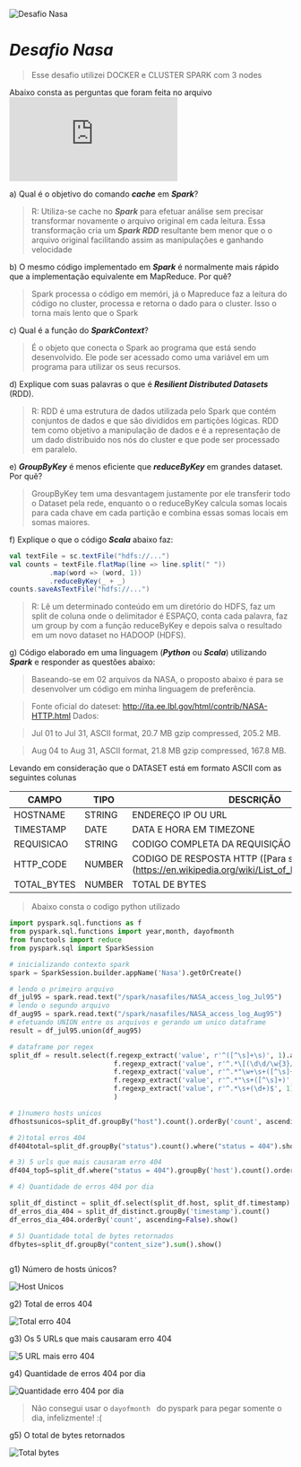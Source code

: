 ![Desafio Nasa](https://vdmedia.elpais.com/elpaistop/201810/27/2018102792523258_1540625246_video_1540625166.jpg)
# ***Desafio Nasa***

> Esse desafio utilizei DOCKER e CLUSTER SPARK com 3 nodes

Abaixo consta as perguntas que foram feita no arquivo ![PDF](https://github.com/sumifit/desafionasa/blob/master/Desafio_NASA.pdf)

a) Qual é o objetivo do comando ***cache*** em ***Spark***?

>R: Utiliza-se cache no ***Spark*** para efetuar análise sem precisar transformar novamente o arquivo original em cada leitura. Essa transformação cria um ***Spark RDD*** resultante bem menor que o o arquivo original facilitando assim as manipulações e ganhando velocidade

b) O mesmo código implementado em ***Spark*** é normalmente mais rápido que a implementação equivalente em MapReduce. Por quê?

> Spark processa o código em memóri, já o Mapreduce faz a leitura do código no cluster, processa e retorna o dado para o cluster. Isso o torna mais lento que o Spark

c) Qual é a função do ***SparkContext***?

> É o objeto que conecta o Spark ao programa que está sendo desenvolvido. Ele pode ser acessado como uma variável em um programa para utilizar os seus recursos.

d) Explique com suas palavras o que é ***Resilient Distributed Datasets*** (RDD).

>R: RDD é uma estrutura de dados utilizada pelo Spark que contém conjuntos de dados e que são divididos em partições lógicas. RDD tem como objetivo a manipulação de dados e é a representação de um dado distribuido nos nós do cluster e que pode ser processado em paralelo.

e) ***GroupByKey*** é menos eficiente que ***reduceByKey*** em grandes dataset. Por quê?

>GroupByKey tem uma desvantagem justamente por ele transferir todo o Dataset pela rede, enquanto o o reduceByKey calcula somas locais para cada chave em cada partição e combina essas somas locais em somas maiores.

f) Explique o que o código ***Scala*** abaixo faz:

```scala
val textFile = sc.textFile("hdfs://...")
val counts = textFile.flatMap(line => line.split(" "))
          .map(word => (word, 1))
          .reduceByKey(_ + _)
counts.saveAsTextFile("hdfs://...")
```

>R: Lê um determinado conteúdo em um diretório do HDFS, faz um split de coluna onde o delimitador é ESPAÇO, conta cada palavra, faz um group by com a função reduceByKey e depois salva o resultado em um novo dataset no HADOOP (HDFS).

g) Código elaborado em uma linguagem (***Python*** ou ***Scala***) utilizando ***Spark*** e responder as questões abaixo:

>Baseando-se em 02 arquivos da NASA, o proposto abaixo é para se desenvolver um código em minha linguagem de preferência.

>Fonte oficial do dateset: http://ita.ee.lbl.gov/html/contrib/NASA-HTTP.html
Dados:

>Jul 01 to Jul 31, ASCII format, 20.7 MB gzip compressed, 205.2 MB.

>Aug 04 to Aug 31, ASCII format, 21.8 MB gzip compressed, 167.8 MB.

Levando em consideração que o DATASET está em formato ASCII com as seguintes colunas

CAMPO|TIPO|DESCRIÇÃO
---|---|---
HOSTNAME|STRING|ENDEREÇO IP OU URL
TIMESTAMP|DATE| DATA E HORA EM TIMEZONE
REQUISICAO|STRING| CODIGO COMPLETA DA REQUISIÇÃO
HTTP_CODE|NUMBER| CODIGO DE RESPOSTA HTTP ([Para saber mais])(https://en.wikipedia.org/wiki/List_of_HTTP_status_codes)
TOTAL_BYTES|NUMBER|TOTAL DE BYTES

>Abaixo consta o codigo python utilizado

```python
import pyspark.sql.functions as f
from pyspark.sql.functions import year,month, dayofmonth
from functools import reduce
from pyspark.sql import SparkSession

# inicializando contexto spark
spark = SparkSession.builder.appName('Nasa').getOrCreate()

# lendo o primeiro arquivo 
df_jul95 = spark.read.text("/spark/nasafiles/NASA_access_log_Jul95")
# lendo o segundo arquivo
df_aug95 = spark.read.text("/spark/nasafiles/NASA_access_log_Aug95")
# efetuando UNION entre os arquivos e gerando um unico dataframe
result = df_jul95.union(df_aug95)

# dataframe por regex
split_df = result.select(f.regexp_extract('value', r'^([^\s]+\s)', 1).alias('host'),
                          f.regexp_extract('value', r'^.*\[(\d\d/\w{3}/\d{4}:\d{2}:\d{2}:\d{2} -\d{4})]', 1).alias('timestamp'),
                          f.regexp_extract('value', r'^.*"\w+\s+([^\s]+)\s+HTTP.*"', 1).alias('path'),
                          f.regexp_extract('value', r'^.*"\s+([^\s]+)', 1).cast('integer').alias('status'),
                          f.regexp_extract('value', r'^.*\s+(\d+)$', 1).cast('integer').alias('content_size')
                          )

# 1)numero hosts unicos
dfhostsunicos=split_df.groupBy("host").count().orderBy('count', ascending=False).show(truncate=False)                        

# 2)total erros 404
df404total=split_df.groupBy("status").count().where("status = 404").show()

# 3) 5 urls que mais causaram erro 404
df404_top5=split_df.where("status = 404").groupBy('host').count().orderBy('count', ascending=False).show(n=5)

# 4) Quantidade de erros 404 por dia

split_df_distinct = split_df.select(split_df.host, split_df.timestamp).distinct().where("status = 404") # Cria um dataset de timestamp com distinct
df_erros_dia_404 = split_df_distinct.groupBy('timestamp').count()
df_erros_dia_404.orderBy('count', ascending=False).show()

# 5) Quantidade total de bytes retornados
dfbytes=split_df.groupBy("content_size").sum().show()



```

g1) Número de hosts únicos?

![Host Unicos](https://github.com/sumifit/desafionasa/blob/master/1-Hostunicos.PNG)

g2) Total de erros 404

![Total erro 404](https://github.com/sumifit/desafionasa/blob/master/2-total_erros_404.PNG)

g3) Os 5 URLs que mais causaram erro 404

![5 URL mais erro 404](https://github.com/sumifit/desafionasa/blob/master/3-As5URLs_mais_erro_404.PNG)

g4) Quantidade de erros 404 por dia

![Quantidade erro 404 por dia](https://github.com/sumifit/desafionasa/blob/master/4-QuantidadeErros404PorDia.PNG)

> Não consegui usar o ```dayofmonth ``` do pyspark para pegar somente o dia, infelizmente! :(

g5) O total de bytes retornados

![Total bytes](https://github.com/sumifit/desafionasa/blob/master/5-Total_bytes_retornados.PNG)
